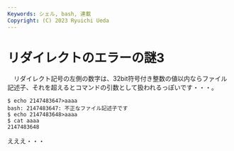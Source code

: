```yaml
---
Keywords: シェル, bash, 連載
Copyright: (C) 2023 Ryuichi Ueda
---
```


# リダイレクトのエラーの謎3

　リダイレクト記号の左側の数字は、32bit符号付き整数の値以内ならファイル記述子、それを超えるとコマンドの引数として扱われるっぽいです・・・。

```
$ echo 2147483647>aaaa
bash: 2147483647: 不正なファイル記述子です
$ echo 2147483648>aaaa
$ cat aaaa
2147483648
```

えええ・・・
